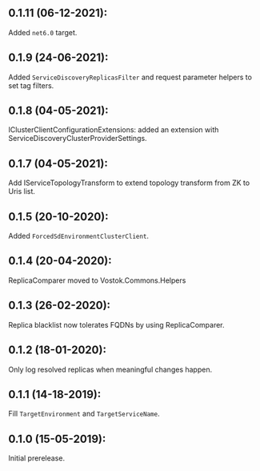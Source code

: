 ## 0.1.11 (06-12-2021):

Added `net6.0` target.

## 0.1.9 (24-06-2021):

Added `ServiceDiscoveryReplicasFilter` and request parameter helpers to set tag filters. 

## 0.1.8 (04-05-2021):

IClusterClientConfigurationExtensions: added an extension with ServiceDiscoveryClusterProviderSettings.

## 0.1.7 (04-05-2021):

Add IServiceTopologyTransform to extend topology transform from ZK to Uris list.

## 0.1.5 (20-10-2020):

Added `ForcedSdEnvironmentClusterClient`.

## 0.1.4 (20-04-2020):

ReplicaComparer moved to Vostok.Commons.Helpers

## 0.1.3 (26-02-2020):

Replica blacklist now tolerates FQDNs by using ReplicaComparer.

## 0.1.2 (18-01-2020):

Only log resolved replicas when meaningful changes happen.

## 0.1.1 (14-18-2019):

Fill `TargetEnvironment` and `TargetServiceName`.

## 0.1.0 (15-05-2019): 

Initial prerelease.

